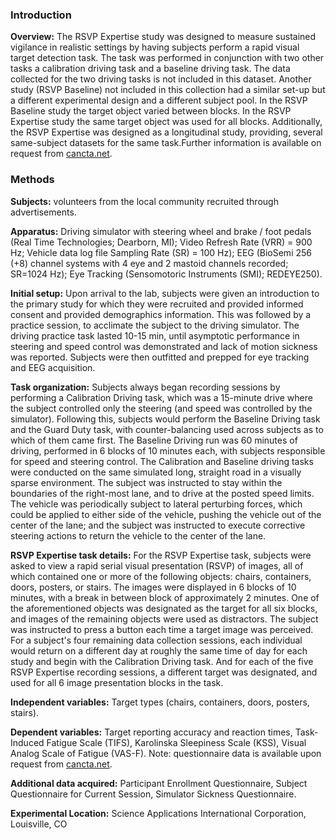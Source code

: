 ### Introduction

**Overview:** The RSVP Expertise study was designed to measure sustained vigilance in realistic settings by having subjects perform a rapid visual target detection task. The task was performed in conjunction with two other tasks a calibration driving task and a baseline driving task. The data collected for the two driving tasks is not included in this dataset. Another study (RSVP Baseline) not included in this collection had a similar set-up but a different experimental design and a different subject pool. In the RSVP Baseline study the target object varied between blocks. In the RSVP Expertise study the same target object was used for all blocks. Additionally, the RSVP Expertise was designed as a longitudinal study, providing, several same-subject datasets for the same task.Further information is available on request from [cancta.net](https://cancta.net).


### Methods   

**Subjects:** volunteers from the local community recruited through advertisements. 
 
**Apparatus:**  Driving simulator with steering wheel and brake / foot pedals (Real Time Technologies; Dearborn, MI); Video Refresh Rate (VRR) = 900 Hz; Vehicle data log file Sampling Rate (SR) = 100 Hz); EEG (BioSemi 256 (+8) channel systems with 4 eye and 2 mastoid channels recorded; SR=1024 Hz); Eye Tracking (Sensomotoric Instruments (SMI); REDEYE250).   

**Initial setup:** Upon arrival to the lab, subjects were given an introduction to the primary study for which they were recruited and provided informed consent and provided demographics information. This was followed by a practice session, to acclimate the subject to the driving simulator. The driving practice task lasted 10-15 min, until asymptotic performance in steering and speed control was demonstrated and lack of motion sickness was reported. Subjects were then outfitted and prepped for eye tracking and EEG acquisition. 

**Task organization:** Subjects always began recording sessions by performing a Calibration Driving task, which was a 15-minute drive where the subject controlled only the steering (and speed was controlled by the simulator). Following this, subjects would perform the Baseline Driving task and the Guard Duty task, with counter-balancing used across subjects as to which of them came first. The Baseline Driving run was 60 minutes of driving, performed in 6 blocks of 10 minutes each, with subjects responsible for speed and steering control. The Calibration and Baseline driving tasks were conducted on the same simulated long, straight road in a visually sparse environment. The subject was instructed to stay within the boundaries of the right-most lane, and to drive at the posted speed limits. The vehicle was periodically subject to lateral perturbing forces, which could be applied to either side of the vehicle, pushing the vehicle out of the center of the lane; and the subject was instructed to execute corrective steering actions to return the vehicle to the center of the lane. 

**RSVP Expertise task details:** For the RSVP Expertise task, subjects were asked to view a rapid serial visual presentation (RSVP) of images, all of which contained one or more of the following objects: chairs, containers, doors, posters, or stairs. The images were displayed in 6 blocks of 10 minutes, with a break in between block of approximately 2 minutes. One of the aforementioned objects was designated as the target for all six blocks, and images of the remaining objects were used as distractors. The subject was instructed to press a button each time a target image was perceived. For a subject's four remaining data collection sessions, each individual would return on a different day at roughly the same time of day for each study and begin with the Calibration Driving task. And for each of the five RSVP Expertise recording sessions, a different target was designated, and used for all 6 image presentation blocks in the task.


**Independent variables:** Target types (chairs, containers, doors, posters, stairs).

**Dependent variables:** Target reporting accuracy and reaction times, Task-Induced Fatigue Scale (TIFS), Karolinska Sleepiness Scale (KSS), Visual Analog Scale of Fatigue (VAS-F).  Note: questionnaire data is available upon request from [cancta.net](https://cancta.net).

**Additional data acquired:** Participant Enrollment Questionnaire, Subject Questionnaire for Current Session, Simulator Sickness Questionnaire.  

**Experimental Location:** Science Applications International Corporation, Louisville, CO

